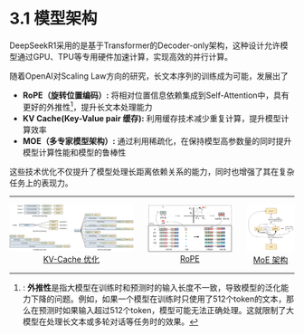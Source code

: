 # 3.1 模型架构

DeepSeekR1采用的是基于Transformer的Decoder-only架构，这种设计允许模型通过GPU、TPU等专用硬件加速计算，实现高效的并行计算。

随着OpenAI对Scaling Law方向的研究，长文本序列的训练成为可能，发展出了
- **RoPE（旋转位置编码）:** 将相对位置信息依赖集成到Self-Attention中，具有更好的外推性[^1]，提升长文本处理能力
- **KV Cache(Key-Value pair 缓存):** 利用缓存技术减少重复计算，提升模型计算效率
- **MOE（多专家模型架构）:** 通过利用稀疏化，在保持模型高参数量的同时提升模型计算性能和模型的鲁棒性

这些技术优化不仅提升了模型处理长距离依赖关系的能力，同时也增强了其在复杂任务上的表现力。

***

<div style="display: flex;gap:5%; justify-content:center;">
  <div style="text-align:center; width:80%;">
    <img src="./img/KV-Cache.jpg" alt="kv-cache" style="width:100%;">
    <br>
    <a href="./img/KV-Cache.jpg">KV-Cache 优化</a>
  </div>
  <div style="text-align:center; width:55%;">
    <img src="./img/RoPE.png" alt="rope" style="width:100%;">
    <br>
    <a href="./img/RoPE.png">RoPE</a>
  </div>
  <div style="text-align:center; width:31%;">
    <img src="./img/all2all4moe.png" alt="moe" style="width:100%;">
    <br>
    <a href="./img/all2all4moe.png">MoE 架构</a>
  </div>
</div>


[^1]: : **外推性**是指大模型在训练时和预测时的输入长度不一致，导致模型的泛化能力下降的问题。例如，如果一个模型在训练时只使用了512个token的文本，那么在预测时如果输入超过512个token，模型可能无法正确处理。这就限制了大模型在处理长文本或多轮对话等任务时的效果。